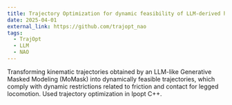 ```yaml
---
title: Trajectory Optimization for dynamic feasibility of LLM-derived human-like movements on a NAO robot
date: 2025-04-01
external_link: https://github.com/trajopt_nao
tags:
  - TrajOpt
  - LLM
  - NAO
---
```

Transforming kinematic trajectories obtained by an LLM-like Generative Masked Modeling (MoMask) into dynamically feasible trajectories, which comply with dynamic restrictions related to friction and contact for legged locomotion. Used trajectory optimization in Ipopt C++. 
<!--more-->